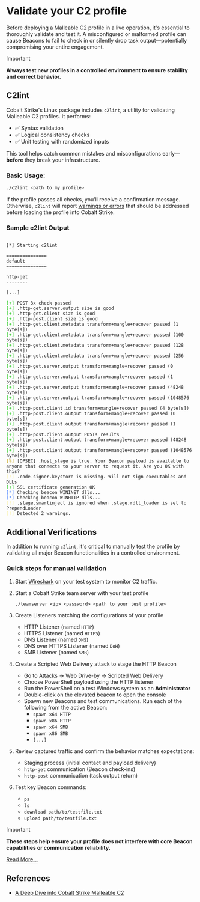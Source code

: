 # Validate your C2 profile

Before deploying a Malleable C2 profile in a live operation, it's essential to thoroughly validate and test it. A misconfigured or malformed profile can cause Beacons to fail to check in or silently drop task output—potentially compromising your entire engagement.

> [!IMPORTANT]
>**Always test new profiles in a controlled environment to ensure stability and correct behavior.**

## C2lint

Cobalt Strike's Linux package includes ```c2lint```, a utility for validating Malleable C2 profiles. It performs:

- ✅ Syntax validation
- ✅ Logical consistency checks
- ✅ Unit testing with randomized inputs

This tool helps catch common mistakes and misconfigurations early—**before** they break your infrastructure.

### Basic Usage:

```bash
./c2lint <path to my profile>
```

If the profile passes all checks, you’ll receive a confirmation message. Otherwise, ```c2lint``` will report [warnings or errors](https://hstechdocs.helpsystems.com/manuals/cobaltstrike/current/userguide/content/topics/malleable-c2_checking-errors.htm) that should be addressed before loading the profile into Cobalt Strike.

### Sample c2lint Output

<pre><code>
[*] Starting c2lint

===============
default
===============

http-get
--------

[...]

<span style="color:#16C60C;">[+]</span> POST 3x check passed
<span style="color:#16C60C;">[+]</span> .http-get.server.output size is good
<span style="color:#16C60C;">[+]</span> .http-get.client size is good
<span style="color:#16C60C;">[+]</span> .http-post.client size is good
<span style="color:#16C60C;">[+]</span> .http-get.client.metadata transform+mangle+recover passed (1 byte[s])
<span style="color:#16C60C;">[+]</span> .http-get.client.metadata transform+mangle+recover passed (100 byte[s])
<span style="color:#16C60C;">[+]</span> .http-get.client.metadata transform+mangle+recover passed (128 byte[s])
<span style="color:#16C60C;">[+]</span> .http-get.client.metadata transform+mangle+recover passed (256 byte[s])
<span style="color:#16C60C;">[+]</span> .http-get.server.output transform+mangle+recover passed (0 byte[s])
<span style="color:#16C60C;">[+]</span> .http-get.server.output transform+mangle+recover passed (1 byte[s])
<span style="color:#16C60C;">[+]</span> .http-get.server.output transform+mangle+recover passed (48248 byte[s])
<span style="color:#16C60C;">[+]</span> .http-get.server.output transform+mangle+recover passed (1048576 byte[s])
<span style="color:#16C60C;">[+]</span> .http-post.client.id transform+mangle+recover passed (4 byte[s])
<span style="color:#16C60C;">[+]</span> .http-post.client.output transform+mangle+recover passed (0 byte[s])
<span style="color:#16C60C;">[+]</span> .http-post.client.output transform+mangle+recover passed (1 byte[s])
<span style="color:#16C60C;">[+]</span> .http-post.client.output POSTs results
<span style="color:#16C60C;">[+]</span> .http-post.client.output transform+mangle+recover passed (48248 byte[s])
<span style="color:#16C60C;">[+]</span> .http-post.client.output transform+mangle+recover passed (1048576 byte[s])
<span style="color:#C19C00;">[%]</span> [OPSEC] .host_stage is true. Your Beacon payload is available to anyone that connects to your server to request it. Are you OK with this?
<span style="color:#F9F1A5;">[!]</span> .code-signer.keystore is missing. Will not sign executables and DLLs
<span style="color:#16C60C;">[+]</span> SSL certificate generation OK
<span style="color:#3B78FF;">[*]</span> Checking beacon WININET dlls...
<span style="color:#3B78FF;">[*]</span> Checking beacon WINHTTP dlls...
<span style="color:#F9F1A5;">[!]</span> .stage.smartinject is ignored when .stage.rdll_loader is set to PrependLoader
<span style="color:#F9F1A5;">[!]</span> Detected 2 warnings.
</code></pre>

## Additional Verifications

In addition to running ```c2lint```, it's critical to manually test the profile by validating all major Beacon functionalities in a controlled environment.

### Quick steps for manual validation

1. Start [Wireshark](https://www.wireshark.org/) on your test system to monitor C2 traffic.
2. Start a Cobalt Strike team server with your test profile

    ```text
    ./teamserver <ip> <password> <path to your test profile>
    ```
3. Create Listeners matching the configurations of your profile
    - HTTP Listener (named ```HTTP```)
    - HTTPS Listener (named ```HTTPS```)
    - DNS Listener (named ```DNS```)
    - DNS over HTTPS Listener (named ```DoH```)
    - SMB Listener (named ```SMB```)

4. Create a Scripted Web Delivery attack to stage the HTTP Beacon
    - Go to Attacks → Web Drive-by → Scripted Web Delivery
    - Choose PowerShell payload using the HTTP listener
    - Run the PowerShell on a test Windows system as an **Administrator**
    - Double-click on the elevated beacon to open the console
    - Spawn new Beacons and test communications. Run each of the following from the active Beacon:
        - ```spawn x64 HTTP```
        - ```spawn x86 HTTP```
        - ```spawn x64 SMB```
        - ```spawn x86 SMB```
        - ```[...]```

5. Review captured traffic and confirm the behavior matches expectations:
    - Staging process (initial contact and payload delivery)
    - ```http-get``` communication (Beacon check-ins)
    - ```http-post``` communication (task output return)

6. Test key Beacon commands:
    - ```ps```
    - ```ls```
    - ```download path/to/testfile.txt```
    - ```upload path/to/testfile.txt```


> [!IMPORTANT]
> **These steps help ensure your profile does not interfere with core Beacon capabilities or communication reliability.**

[Read More...](https://hstechdocs.helpsystems.com/manuals/cobaltstrike/current/userguide/content/topics/malleable-c2_main.htm)

## References

- [A Deep Dive into Cobalt Strike Malleable C2](https://posts.specterops.io/a-deep-dive-into-cobalt-strike-malleable-c2-6660e33b0e0b)

